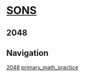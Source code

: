 # [SONS](https://wongoo.github.io/sons)

## 2048

## Navigation
[2048](/math/2048/)
[primary_math_practice](/math/primary_math_practice/)
